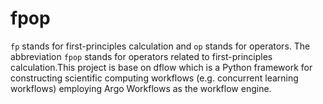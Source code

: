 # fpop
`fp` stands for first-principles calculation and `op` stands for operators. The abbreviation `fpop` stands for operators related to first-principles calculation.This project is base on dflow which is a Python framework for constructing scientific computing workflows (e.g. concurrent learning workflows) employing Argo Workflows as the workflow engine. 
